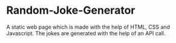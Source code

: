 # Random-Joke-Generator
A static web page which is made with the help of HTML, CSS and Javascript. The jokes are generated with the help of an API call.  
